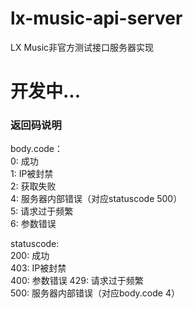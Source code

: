 # lx-music-api-server
LX Music非官方测试接口服务器实现

# 开发中...

### 返回码说明
body.code：  
0: 成功  
1: IP被封禁  
2: 获取失败  
4: 服务器内部错误（对应statuscode 500）  
5: 请求过于频繁  
6: 参数错误  

statuscode:   
200: 成功  
403: IP被封禁  
400: 参数错误
429: 请求过于频繁  
500: 服务器内部错误（对应body.code 4）  
